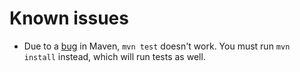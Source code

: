 Known issues
============

* Due to a [bug](http://jira.codehaus.org/browse/MDEP-259) in Maven,
`mvn test` doesn't work. You must run `mvn install` instead, which
will run tests as well.

